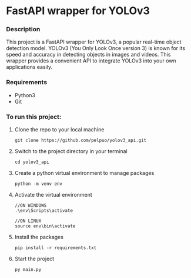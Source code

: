 # FastAPI wrapper for YOLOv3

### Description

This project is a FastAPI wrapper for YOLOv3, a popular real-time object detection model. YOLOv3 (You Only Look Once version 3) is known for its speed and accuracy in detecting objects in images and videos. This wrapper provides a convenient API to integrate YOLOv3 into your own applications easily.

### Requirements

* Python3
* Git

### To run this project:

1. Clone the repo to your local machine

   ```
   git clone https://github.com/pelpuo/yolov3_api.git
   ```

2. Switch to the project directory in your terminal

   ```
   cd yolov3_api
   ```

3. Create a python virtual environment to manage packages

   ```
   python -m venv env
   ```

4. Activate the virtual environment

   ```
   //ON WINDOWS
   .\env\Scripts\activate
   
   //ON LINUX
   source env\bin\activate
   ```

5. Install the packages

   ```
   pip install -r requirements.txt
   ```

6. Start the project

   ```
   py main.py
   ```

   
